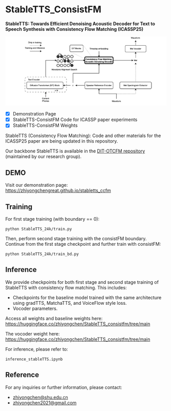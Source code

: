 # StableTTS_ConsistFM

**StableTTS: Towards Efficient Denoising Acoustic Decoder for Text to Speech Synthesis with Consistency Flow Matching (ICASSP25)**

![StableTTS_ConsistFM Overview](assets/arch.png)

- [x] Demonstration Page
- [x] StableTTS-ConsistFM Code for ICASSP paper experiments
- [x] StableTTS-ConsistFM Weights

StableTTS (Consistency Flow Matching): Code and other materials for the ICASSP25 paper are being updated in this repository.

Our backbone StableTTS is available in the [DIT-OTCFM repository](https://github.com/KdaiP/StableTTS) (maintained by our research group).

## DEMO

Visit our demonstration page:  
https://zhiyongchengreat.github.io/stabletts_ccfm

## Training

For first stage training (with boundary == 0):

```
python StableTTS_24k/train.py
```

Then, perform second stage training with the consistFM boundary. Continue from the first stage checkpoint and further train with consistFM:

```
python StableTTS_24k/train_bd.py
```


## Inference

We provide checkpoints for both first stage and second stage training of StableTTS with consistency flow matching. This includes:
- Checkpoints for the baseline model trained with the same architecture using gradTTS, MatchaTTS, and VoiceFlow style loss.
- Vocoder parameters.

Access all weights and baseline weights here:  
https://huggingface.co/zhiyongchen/StableTTS_consistfm/tree/main

The vocoder weight here:  
https://huggingface.co/zhiyongchen/StableTTS_consistfm/tree/main

For inference, please refer to:  
```
inference_stableTTS.ipynb
```

## Reference

For any inquiries or further information, please contact:

- zhiyongchen@shu.edu.cn  
- zhiyongchen2021@gmail.com
